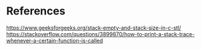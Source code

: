 

# References
https://www.geeksforgeeks.org/stack-empty-and-stack-size-in-c-stl/
https://stackoverflow.com/questions/3899870/how-to-print-a-stack-trace-whenever-a-certain-function-is-called